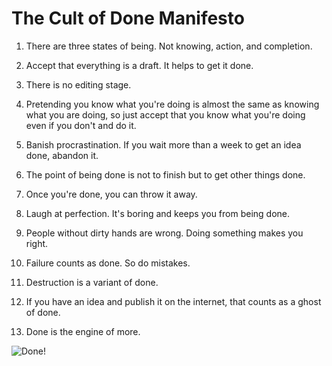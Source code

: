 # The Cult of Done Manifesto

1. There are three states of being. Not knowing, action, and completion.

2. Accept that everything is a draft. It helps to get it done.

3. There is no editing stage.

4. Pretending you know what you're doing is almost the same as knowing what you are doing, so just accept that you know what you're doing even if you don't and do it.

5. Banish procrastination. If you wait more than a week to get an idea done, abandon it.

6. The point of being done is not to finish but to get other things done.

7. Once you're done, you can throw it away.

8. Laugh at perfection. It's boring and keeps you from being done.

9. People without dirty hands are wrong. Doing something makes you right.

10. Failure counts as done. So do mistakes.

11. Destruction is a variant of done.

12. If you have an idea and publish it on the internet, that counts as a ghost of done.

13. Done is the engine of more.

![Done!](./done.jpg)

